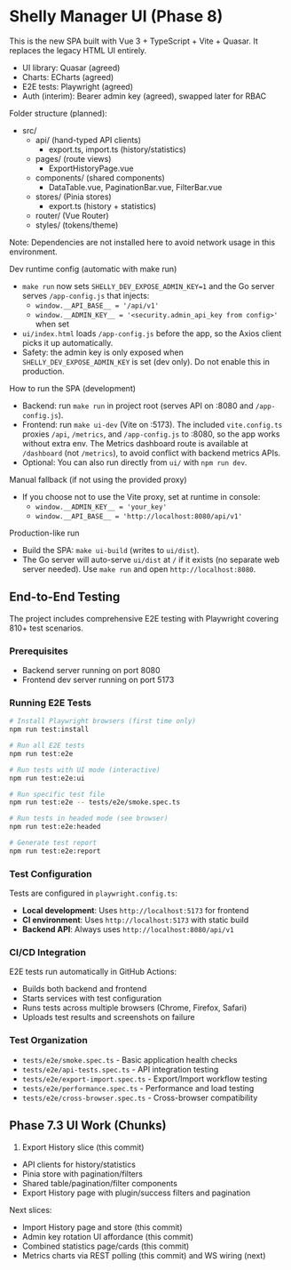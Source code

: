 # Shelly Manager UI (Phase 8)

This is the new SPA built with Vue 3 + TypeScript + Vite + Quasar. It replaces the legacy HTML UI entirely.

- UI library: Quasar (agreed)
- Charts: ECharts (agreed)
- E2E tests: Playwright (agreed)
- Auth (interim): Bearer admin key (agreed), swapped later for RBAC

Folder structure (planned):
- src/
  - api/ (hand-typed API clients)
    - export.ts, import.ts (history/statistics)
  - pages/ (route views)
    - ExportHistoryPage.vue
  - components/ (shared components)
    - DataTable.vue, PaginationBar.vue, FilterBar.vue
  - stores/ (Pinia stores)
    - export.ts (history + statistics)
  - router/ (Vue Router)
  - styles/ (tokens/theme)

Note: Dependencies are not installed here to avoid network usage in this environment.

Dev runtime config (automatic with make run)
- `make run` now sets `SHELLY_DEV_EXPOSE_ADMIN_KEY=1` and the Go server serves `/app-config.js` that injects:
  - `window.__API_BASE__ = '/api/v1'`
  - `window.__ADMIN_KEY__ = '<security.admin_api_key from config>'` when set
- `ui/index.html` loads `/app-config.js` before the app, so the Axios client picks it up automatically.
- Safety: the admin key is only exposed when `SHELLY_DEV_EXPOSE_ADMIN_KEY` is set (dev only). Do not enable this in production.

How to run the SPA (development)
- Backend: run `make run` in project root (serves API on :8080 and `/app-config.js`).
- Frontend: run `make ui-dev` (Vite on :5173). The included `vite.config.ts` proxies `/api`, `/metrics`, and `/app-config.js` to :8080, so the app works without extra env. The Metrics dashboard route is available at `/dashboard` (not `/metrics`), to avoid conflict with backend metrics APIs.
- Optional: You can also run directly from `ui/` with `npm run dev`.

Manual fallback (if not using the provided proxy)
- If you choose not to use the Vite proxy, set at runtime in console:
  - `window.__ADMIN_KEY__ = 'your_key'`
  - `window.__API_BASE__ = 'http://localhost:8080/api/v1'`

Production-like run
- Build the SPA: `make ui-build` (writes to `ui/dist`).
- The Go server will auto-serve `ui/dist` at `/` if it exists (no separate web server needed). Use `make run` and open `http://localhost:8080`.

## End-to-End Testing

The project includes comprehensive E2E testing with Playwright covering 810+ test scenarios.

### Prerequisites
- Backend server running on port 8080
- Frontend dev server running on port 5173

### Running E2E Tests

```bash
# Install Playwright browsers (first time only)
npm run test:install

# Run all E2E tests
npm run test:e2e

# Run tests with UI mode (interactive)
npm run test:e2e:ui

# Run specific test file
npm run test:e2e -- tests/e2e/smoke.spec.ts

# Run tests in headed mode (see browser)
npm run test:e2e:headed

# Generate test report
npm run test:e2e:report
```

### Test Configuration

Tests are configured in `playwright.config.ts`:
- **Local development**: Uses `http://localhost:5173` for frontend
- **CI environment**: Uses `http://localhost:5173` with static build
- **Backend API**: Always uses `http://localhost:8080/api/v1`

### CI/CD Integration

E2E tests run automatically in GitHub Actions:
- Builds both backend and frontend
- Starts services with test configuration
- Runs tests across multiple browsers (Chrome, Firefox, Safari)
- Uploads test results and screenshots on failure

### Test Organization

- `tests/e2e/smoke.spec.ts` - Basic application health checks
- `tests/e2e/api-tests.spec.ts` - API integration testing
- `tests/e2e/export-import.spec.ts` - Export/Import workflow testing
- `tests/e2e/performance.spec.ts` - Performance and load testing
- `tests/e2e/cross-browser.spec.ts` - Cross-browser compatibility

## Phase 7.3 UI Work (Chunks)

1) Export History slice (this commit)
- API clients for history/statistics
- Pinia store with pagination/filters
- Shared table/pagination/filter components
- Export History page with plugin/success filters and pagination

Next slices:
 - Import History page and store (this commit)
 - Admin key rotation UI affordance (this commit)
 - Combined statistics page/cards (this commit)
 - Metrics charts via REST polling (this commit) and WS wiring (next)
